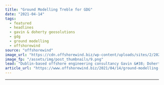 ```yaml
---
title: "Ground Modelling Treble for GDG"
date: "2021-04-14"
tags: 
  - featured
  - headlines
  - gavin & doherty geosolutions
  - gdg
  - ground modelling
  - offshorewind
source: "offshorewind"
image_url: "https://cdn.offshorewind.biz/wp-content/uploads/sites/2/2021/04/14120004/Ground-Modelling-Treble-for-GDG.png"
image_fp: "/assets/img/post_thumbnails/9.png"
lead: "Dublin-based offshore engineering consultancy Gavin &#38; Doherty Geosolutions (GDG) has secured three ground modelling"
article_url: "https://www.offshorewind.biz/2021/04/14/ground-modelling-treble-for-gdg/"
---
```


---
